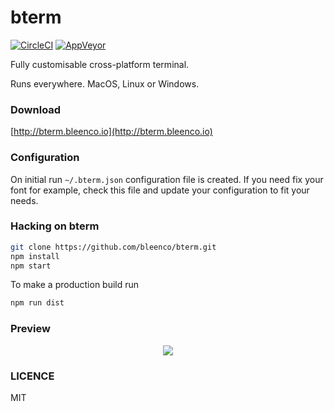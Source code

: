 # bterm

[![CircleCI](https://circleci.com/gh/bleenco/bterm/tree/master.svg?style=svg)](https://circleci.com/gh/bleenco/bterm/tree/master)
[![AppVeyor](https://ci.appveyor.com/api/projects/status/0dknthm6g9gq1nw2/branch/master?svg=true)](https://ci.appveyor.com/project/jkuri/bterm-l4yld/branch/master)


Fully customisable cross-platform terminal.

Runs everywhere. MacOS, Linux or Windows.

### Download

[http://bterm.bleenco.io](http://bterm.bleenco.io)

### Configuration

On initial run `~/.bterm.json` configuration file is created. If you need fix your font for example,
check this file and update your configuration to fit your needs.

### Hacking on bterm

```sh
git clone https://github.com/bleenco/bterm.git
npm install
npm start
```

To make a production build run

```sh
npm run dist
```

### Preview

<p align="center">
  <img src="https://cloud.githubusercontent.com/assets/1796022/24828975/69b690f4-1c69-11e7-9ba2-814a5742e86b.png">
</p>

### LICENCE

MIT

